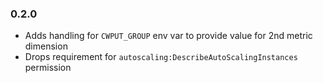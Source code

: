 ### 0.2.0

- Adds handling for `CWPUT_GROUP` env var to provide value for 2nd metric dimension
- Drops requirement for `autoscaling:DescribeAutoScalingInstances` permission
